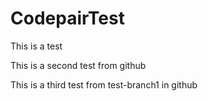 # CodepairTest

This is a test

This is a second test from github

This is a third test from test-branch1 in github 
